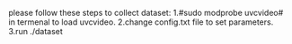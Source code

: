please follow these steps to collect dataset:
1.#sudo modprobe uvcvideo# in termenal to load uvcvideo.
2.change config.txt file to set parameters.
3.run ./dataset
